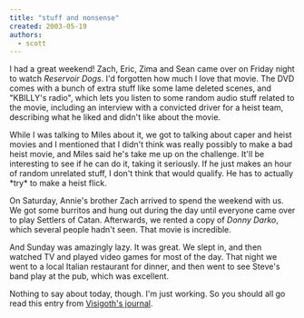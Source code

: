 ```yaml
---
title: "stuff and nonsense"
created: 2003-05-19
authors: 
  - scott
---
```


I had a great weekend! Zach, Eric, Zima and Sean came over on Friday night to watch _Reservoir Dogs_. I'd forgotten how much I love that movie. The DVD comes with a bunch of extra stuff like some lame deleted scenes, and "KBILLY's radio", which lets you listen to some random audio stuff related to the movie, including an interview with a convicted driver for a heist team, describing what he liked and didn't like about the movie.  
  
While I was talking to Miles about it, we got to talking about caper and heist movies and I mentioned that I didn't think was really possibly to make a bad heist movie, and Miles said he's take me up on the challenge. It'll be interesting to see if he can do it, taking it seriously. If he just makes an hour of random unrelated stuff, I don't think that would qualify. He has to actually \*try\* to make a heist flick.  
  
On Saturday, Annie's brother Zach arrived to spend the weekend with us. We got some burritos and hung out during the day until everyone came over to play Settlers of Catan. Afterwards, we rented a copy of _Donny Darko_, which several people hadn't seen. That movie is incredible.  
  
And Sunday was amazingly lazy. It was great. We slept in, and then watched TV and played video games for most of the day. That night we went to a local Italian restaurant for dinner, and then went to see Steve's band play at the pub, which was excellent.  
  
Nothing to say about today, though. I'm just working. So you should all go read this entry from [Visigoth's journal](http://visigoth.killingmachines.org/single.php?id=74230).
